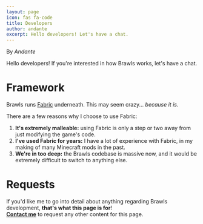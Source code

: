```yaml
---
layout: page
icon: fas fa-code
title: Developers
author: andante
excerpt: Hello developers! Let's have a chat.
---
```


<span>By <em>Andante</em></span>

Hello developers! If you're interested in how Brawls works, let's have a chat.

# Framework

Brawls runs [Fabric](https://fabricmc.net) underneath. This may seem crazy... *because it is*.

There are a few reasons why I choose to use Fabric:

1. **It's extremely malleable:** using Fabric is only a step or two away from just modifying the game's code.
2. **I've used Fabric for years:** I have a lot of experience with Fabric, in my making of many Minecraft mods in the past.
3. **We're in too deep:** the Brawls codebase is massive now, and it would be extremely difficult to switch to anything else.

# Requests

If you'd like me to go into detail about anything regarding Brawls development, **that's what this page is for**!  
[**Contact me**](https://discord.mcbrawls.net) to request any other content for this page.
